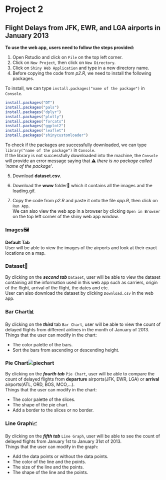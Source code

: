 
# Project 2

## Flight Delays from JFK, EWR, and LGA airports in January 2013

**To use the web app, users need to follow the steps provided:** 
1. Open Rstudio and click on `File` on the top left corner.  
2. Click on `New Project`, then click on `New Directory`.  
3. Click on `Shiny Web Application` and type in a new directory name.
4. Before copying the code from *p2.R*, we need to install the following packages.

To install, we can type `install.packages("name of the package")` in `Console`.
```R 
install.packages("DT")
install.packages("pals")
install.packages("dplyr")
install.packages("plotly")
install.packages("forcats")
install.packages("ggplot2")
install.packages("leaflet")
install.packages("shinycustomloader")
```  

To check if the packages are successfully downloaded, we can type `library("name of the package")` in `Console`.  
If the library is not successfully downloaded into the machine, the `Console` will provide an error message saying that :warning: *there is no package called 'name of the package'*.

5. Download **dataset.csv**.

6. Download the **www** folder:file_folder: which it contains all the images and the loading.gif.

7. Copy the code from *p2.R* and paste it onto the file *app.R*, then click on `Run App`.  
We can also view the web app in a browser by clicking `Open in Browser` on the top left corner of the shiny web app window.  

### Images:framed_picture:

**Default Tab**  
User will be able to view the images of the airports and look at their exact locations on a map. 

### Dataset:1234:

By clicking on the ***second tab*** `Dataset`, user will be able to view the dataset containing all the information used in this web app such as carriers, origin of the flight, arrival of the flight, the dates and etc.  
User can also download the dataset by clicking `Download.csv` in the web app.

### Bar Chart:bar_chart:

By clicking on the ***third*** tab `Bar Chart`, user will be able to view the count of delayed flights from different airlines in the month of January of 2013.  
Things that the user can modify in the chart:
* The color palette of the bars.
* Sort the bars from ascending or descending height.

### Pie Chart![piechart](https://img.icons8.com/office/30/000000/pie-chart.png)

By clicking on the ***fourth tab*** `Pie Chart`, user will be able to compare the count of delayed flights from **departure** airports(JFK, EWR, LGA) or **arrival** airports(ATL, ORD, BOS, MCO,...).  
Things that the user can modify in the chart:
* The color palette of the slices.
* The shape of the pie chart.
* Add a border to the slices or no border.

### Line Graph:chart_with_upwards_trend:

By clicking on the ***fifth tab*** `Line Graph`, user will be able to see the count of delayed flights from January 1st to January 31st of 2013.  
Things that the user can modify in the graph:
* Add the data points or without the data points.
* The color of the line and the points.
* The size of the line and the points.
* The shape of the line and the points.
